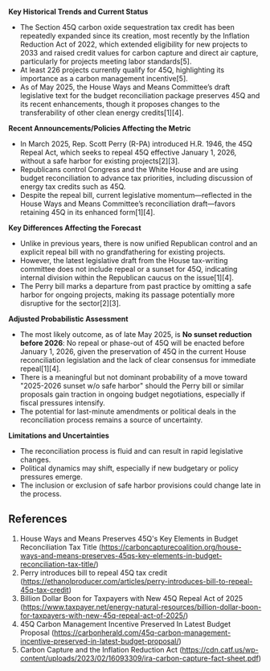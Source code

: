 **Key Historical Trends and Current Status**

- The Section 45Q carbon oxide sequestration tax credit has been repeatedly expanded since its creation, most recently by the Inflation Reduction Act of 2022, which extended eligibility for new projects to 2033 and raised credit values for carbon capture and direct air capture, particularly for projects meeting labor standards[5].
- At least 226 projects currently qualify for 45Q, highlighting its importance as a carbon management incentive[5].
- As of May 2025, the House Ways and Means Committee’s draft legislative text for the budget reconciliation package preserves 45Q and its recent enhancements, though it proposes changes to the transferability of other clean energy credits[1][4].

**Recent Announcements/Policies Affecting the Metric**

- In March 2025, Rep. Scott Perry (R-PA) introduced H.R. 1946, the 45Q Repeal Act, which seeks to repeal 45Q effective January 1, 2026, without a safe harbor for existing projects[2][3].
- Republicans control Congress and the White House and are using budget reconciliation to advance tax priorities, including discussion of energy tax credits such as 45Q.
- Despite the repeal bill, current legislative momentum—reflected in the House Ways and Means Committee’s reconciliation draft—favors retaining 45Q in its enhanced form[1][4].

**Key Differences Affecting the Forecast**

- Unlike in previous years, there is now unified Republican control and an explicit repeal bill with no grandfathering for existing projects.
- However, the latest legislative draft from the House tax-writing committee does not include repeal or a sunset for 45Q, indicating internal division within the Republican caucus on the issue[1][4].
- The Perry bill marks a departure from past practice by omitting a safe harbor for ongoing projects, making its passage potentially more disruptive for the sector[2][3].

**Adjusted Probabilistic Assessment**

- The most likely outcome, as of late May 2025, is **No sunset reduction before 2026**: No repeal or phase-out of 45Q will be enacted before January 1, 2026, given the preservation of 45Q in the current House reconciliation legislation and the lack of clear consensus for immediate repeal[1][4].
- There is a meaningful but not dominant probability of a move toward "2025-2026 sunset w/o safe harbor" should the Perry bill or similar proposals gain traction in ongoing budget negotiations, especially if fiscal pressures intensify.
- The potential for last-minute amendments or political deals in the reconciliation process remains a source of uncertainty.

**Limitations and Uncertainties**

- The reconciliation process is fluid and can result in rapid legislative changes.
- Political dynamics may shift, especially if new budgetary or policy pressures emerge.
- The inclusion or exclusion of safe harbor provisions could change late in the process.

## References
1. House Ways and Means Preserves 45Q's Key Elements in Budget Reconciliation Tax Title (https://carboncapturecoalition.org/house-ways-and-means-preserves-45qs-key-elements-in-budget-reconciliation-tax-title/)
2. Perry introduces bill to repeal 45Q tax credit (https://ethanolproducer.com/articles/perry-introduces-bill-to-repeal-45q-tax-credit)
3. Billion Dollar Boon for Taxpayers with New 45Q Repeal Act of 2025 (https://www.taxpayer.net/energy-natural-resources/billion-dollar-boon-for-taxpayers-with-new-45q-repeal-act-of-2025/)
4. 45Q Carbon Management Incentive Preserved In Latest Budget Proposal (https://carbonherald.com/45q-carbon-management-incentive-preserved-in-latest-budget-proposal/)
5. Carbon Capture and the Inflation Reduction Act (https://cdn.catf.us/wp-content/uploads/2023/02/16093309/ira-carbon-capture-fact-sheet.pdf)